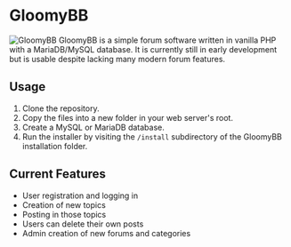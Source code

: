 # GloomyBB
![GloomyBB](https://i.imgur.com/KzI9IBq.png)
GloomyBB is a simple forum software written in vanilla PHP with a MariaDB/MySQL database.
It is currently still in early development but is usable despite lacking many modern forum features.
## Usage
1. Clone the repository.
2. Copy the files into a new folder in your web server's root.
3. Create a MySQL or MariaDB database.
4. Run the installer by visiting the `/install` subdirectory of the GloomyBB installation folder.
## Current Features
- User registration and logging in
- Creation of new topics
- Posting in those topics
- Users can delete their own posts
- Admin creation of new forums and categories
